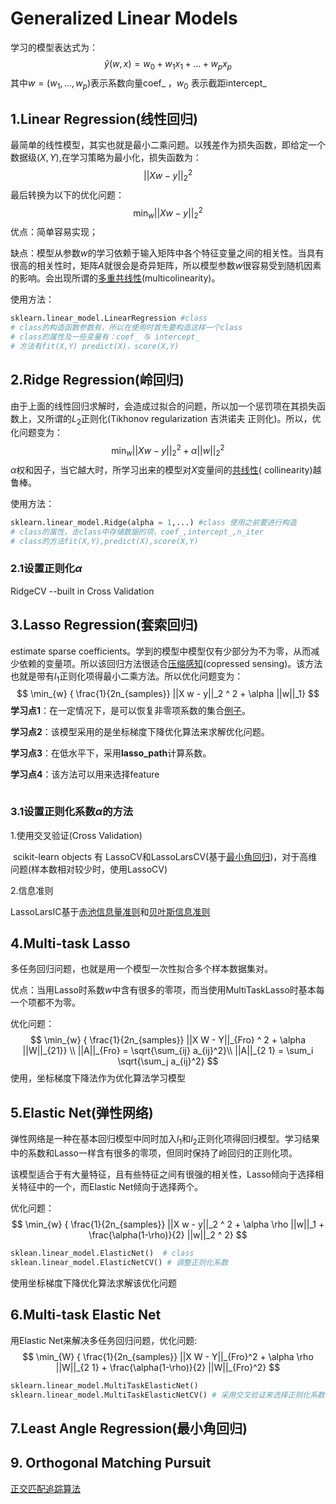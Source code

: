 # Generalized Linear Models

学习的模型表达式为：
$$
\hat{y}(w, x) = w_0 + w_1 x_1 + ... + w_p x_p
$$
其中$w = (w_1, ..., w_p)$表示系数向量coef_ ，$w_0$ 表示截距intercept_

## 1.Linear Regression(线性回归)

最简单的线性模型，其实也就是最小二乘问题。以残差作为损失函数，即给定一个数据级$(X, Y)$,在学习策略为最小化，损失函数为：
$$
{|| X w - y||_2}^2
$$
最后转换为以下的优化问题：
$$
\min_{w} {|| X w - y||_2}^2
$$
优点：简单容易实现；

缺点：模型从参数$w$的学习依赖于输入矩阵中各个特征变量之间的相关性。当具有很高的相关性时，矩阵$A$就很会是奇异矩阵，所以模型参数$w$很容易受到随机因素的影响。会出现所谓的[多重共线性](https://baike.baidu.com/item/%E5%A4%9A%E9%87%8D%E5%85%B1%E7%BA%BF%E6%80%A7/10201978?fr=aladdin)(multicolinearity)。

使用方法：

```python
sklearn.linear_model.LinearRegression #class
# class的构造函数参数有，所以在使用时首先要构造这样一个class
# class的属性及一些变量有：coef_ 与 intercept_
# 方法有fit(X,Y) predict(X)，score(X,Y)
```

## 2.Ridge Regression(岭回归)

由于上面的线性回归求解时，会造成过拟合的问题，所以加一个惩罚项在其损失函数上，又所谓的$L_2$正则化(Tikhonov regularization 吉洪诺夫 正则化)。所以，优化问题变为：
$$
\min_{w} {{|| X w - y||_2}^2 + \alpha {||w||_2}^2}
$$
$\alpha$权和因子，当它越大时，所学习出来的模型对$X$变量间的[共线性](https://baike.baidu.com/item/%E5%85%B1%E7%BA%BF%E6%80%A7/4021508?fr=aladdin)( collinearity)越鲁棒。

使用方法：

```python
sklearn.linear_model.Ridge(alpha = 1,...) #class 使用之前要进行构造
# class的属性，击class中存储数据的项，coef_,intercept_,n_iter
# class的方法fit(X,Y),predict(X),score(X,Y)
```

### 2.1设置正则化$\alpha$

RidgeCV   --built in Cross Validation

## 3.Lasso Regression(套索回归)

estimate sparse coefficients。学到的模型中模型仅有少部分为不为零，从而减少依赖的变量项。所以该回归方法很适合[压缩感知](https://blog.csdn.net/yq_forever/article/details/55271952)(copressed sensing)。该方法也就是带有$l_1$正则化项得最小二乘方法。所以优化问题变为：
$$
\min_{w} { \frac{1}{2n_{samples}} ||X w - y||_2 ^ 2 + \alpha ||w||_1}
$$
**学习点1**：在一定情况下，是可以恢复非零项系数的集合[例子](https://scikit-learn.org/stable/auto_examples/applications/plot_tomography_l1_reconstruction.html#sphx-glr-auto-examples-applications-plot-tomography-l1-reconstruction-py)。

**学习点2**：该模型采用的是坐标梯度下降优化算法来求解优化问题。

**学习点3**：在低水平下，采用**lasso_path**计算系数。

**学习点4**：该方法可以用来选择feature

```python

```

### 3.1设置正则化系数$\alpha$的方法

1.使用交叉验证(Cross Validation)

​	scikit-learn objects 有 LassoCV和LassoLarsCV(基于[最小角回归](https://www.baidu.com/link?url=98hML86nRQ4H0ciqmi2OARnXQZJ3oDir_itAm8kYPArjxbrc72XcUvo6tKYujJgr7ZJAwqLshGLFBK7uRWsW6SMjOz7Ts2MGwDTeJ-FX-K_&wd=&eqid=d02370f0000962f5000000065c0f159d))，对于高维问题(样本数相对较少时，使用LassoCV)

2.信息准则

LassoLarsIC基于[赤池信息量准则](https://www.baidu.com/link?url=7-hUq-22lCAX5cFkSdlLIoVDO_mXKvQaa8voYVsQtkmfR5oWgJ2Bcy2hc9mOEhRF8p36kfiqdIaO8BL_rJkUDCbViTqLWE4JMheBpUh8eW9_k-iCzqhGucUQYwNrlUvP6M031ELfXKQQA_s14vEAccL50EX8cB06ybVeAJa5DMG&wd=&eqid=871f44a0000a0182000000065c0f1623)和[贝叶斯信息准则](http://www.baidu.com/link?url=8tR7UtTUCA-9jBpohzLSJCCks_QqRhlUFdXCYIhIsH05WwioMfP5lHyuKF5aTHkE9E5N-eHXxEqnzAWZCBwCtNaCZnwrzfHjs2V7L9vBj8ecXtRd5UMMskWYOHBc8ctTYhx4m0nQh_T6jfh3X8X6FTMbsMOHGpOfKw0zHJgbKxq)

## 4.Multi-task Lasso

多任务回归问题，也就是用一个模型一次性拟合多个样本数据集对。

优点：当用Lasso时系数$w$中含有很多的零项，而当使用MultiTaskLasso时基本每一个项都不为零。

优化问题：
$$
\min_{w} { \frac{1}{2n_{samples}} ||X W - Y||_{Fro} ^ 2 + \alpha ||W||_{21}} \\
||A||_{Fro} = \sqrt{\sum_{ij} a_{ij}^2}\\
||A||_{2 1} = \sum_i \sqrt{\sum_j a_{ij}^2}
$$
使用，坐标梯度下降法作为优化算法学习模型

## 5.Elastic Net(弹性网络)

弹性网络是一种在基本回归模型中同时加入$l_1$和$l_2$正则化项得回归模型。学习结果中的系数和Lasso一样含有很多的零项，但同时保持了岭回归的正则化项。

该模型适合于有大量特征，且有些特征之间有很强的相关性，Lasso倾向于选择相关特征中的一个，而Elastic Net倾向于选择两个。

优化问题：
$$
\min_{w} { \frac{1}{2n_{samples}} ||X w - y||_2 ^ 2 + \alpha \rho ||w||_1 +
\frac{\alpha(1-\rho)}{2} ||w||_2 ^ 2}
$$

```python
sklean.linear_model.ElasticNet()  # class
sklean.linear_model.ElasticNetCV() # 调整正则化系数
```

使用坐标梯度下降优化算法求解该优化问题

## 6.Multi-task Elastic Net

用Elastic Net来解决多任务回归问题，优化问题:
$$
\min_{W} { \frac{1}{2n_{samples}} ||X W - Y||_{Fro}^2 + \alpha \rho ||W||_{2 1} +
\frac{\alpha(1-\rho)}{2} ||W||_{Fro}^2}
$$


```python
sklearn.linear_model.MultiTaskElasticNet()
sklearn.linear_model.MultiTaskElasticNetCV() # 采用交叉验证来选择正则化系数
```

## 7.Least Angle Regression(最小角回归)

## 9. Orthogonal Matching Pursuit

 [正交匹配追踪算法](https://www.baidu.com/link?url=nVcKwIiWsvGc5aHNCCXQAvx-7rPOO33OxUYOLEMH1et2GT7xeMHBw6TQ1rqvABkt-1j30GW8Ve4mEXdIrt97jItgX7Qte4wRNBEG2T-Ewr_&wd=&eqid=eea576e8000c41b8000000065c0f1da5)



